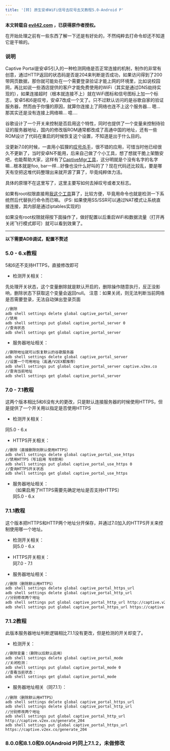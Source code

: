 ```yaml
---
title: '[转] 原生安卓WiFi信号去叹号去叉教程5.0-Android P'
---
```


**本文转载自 [evil42.com](https://www.evil42.com/index.php/archives/17/) ，已获得原作者授权。**  

在开始处理之前有一些东西了解一下还是有好处的，不然纯粹去打命令却还不知道它是干嘛的。

### 说明
Captive Portal是安卓5引入的一种检测网络是否正常连接的机制，制作的非常有创意，通过HTTP返回的状态码是否是204来判断是否成功，如果访问得到了200带网页数据，那你就可能处在一个需要登录验证才能上网的环境里，比如说校园网，再比如说一些酒店提供的客户才能免费使用的WiFi（其实是通过DNS劫持实现的），如果连接超时（根本就连接不上）就在WiFi图标和信号图标上加一个标志，安卓5和6是叹号，安卓7改成一个叉了。只不过默认访问的是谷歌自家的验证服务器，然而由于你懂的原因，就算你连接上了网络也连不上这个服务器... 嗯...那其实还是没有连接上网络嘛... 噫....

谷歌设计了一个开关来控制是否启用这个特性，同时也提供了一个变量来控制待验证的服务器地址，国内的修改版ROM通常都改成了高通中国的地址，还有一些ROM设计了代码在重启的时候恢复这个设置，不知道是出于什么目的。

没更新7.0的时候，一直用小狐狸的[叹号杀手](http://www.coolapk.com/apk/org.foxteam.noisyfox.noexclamation)，很不错的应用，可惜当时他已经很久不更新了，当时安卓N不能用，后来自己做了个小工具，想了想就干脆上架酷安吧，也能帮助大家，这样有了[CaptiveMgr工具](http://www.coolapk.com/apk/tech.evlsoc.captivemgr)，这分明就是个没有名字的名字嘛...根本就是foo, bar一样...好像也没什么好叫的了？现在代码还比较乱，要是哪天有空把这堆代码整理出来就开源了算了，毕竟纯粹体力活。

具体的原理不在这里写了，这里主要写如何去掉叹号或者叉标志。

如果有root权限直接用[我这个工具](http://www.coolapk.com/apk/tech.evlsoc.captivemgr)算了，比较方便，毕竟用命令也就是检测一下系统然后代替执行命令而已嘛。
(PS: 如果使用SS/SSR可以通过NAT模式让系统直接连接，其内部是通过iptables实现的)

如果没有root权限就得按下面操作了，做好配置以后重启WiFi和数据流量（打开再关闭飞行模式即可）就可以看到效果了。

-------

**以下需要ADB调试，配置不赘述**

### 5.0 - 6.x教程
5和6还不支持HTTPS，直接修改即可

* 检测开关相关：

先处理开关状态，这个变量删除就是默认开启的，删除操作随意执行，反正没影响，删除状态下获取这个变量会返回null。
注意：如果关闭，则无法判断当前网络是否需要登录，无法自动弹出登录页面

```bash
//删除
adb shell settings delete global captive_portal_server
//禁用
adb shell settings put global captive_portal_server 0
//查询状态
adb shell settings get global captive_portal_server
```  

* 服务器地址相关：

```bash
//删除地址就可以恢复默认的谷歌服务器
adb shell settings delete global captive_portal_server
//设置一个可用地址（高通/V2EX都推荐）
adb shell settings put global captive_portal_server captive.v2ex.co
//查询当前地址
adb shell settings get global captive_portal_server
```  

### 7.0 - 7.1教程
这两个版本相比5和6没有大的更改，只是默认连接服务器的时候使用HTTPS，但是提供了一个开关用以指定是否使用HTTPS

* 检测开关相关：

同5.0 - 6.x  

* HTTPS开关相关：
 
```bash
//删除（直接删除则默认使用HTTPS）
adb shell settings delete global captive_portal_use_https
//禁用HTTPS（写1启用 写0禁用）
adb shell settings put global captive_portal_use_https 0
//查询HTTPS开关状态
adb shell settings get global captive_portal_use_https
```

* 服务器地址相关：    
（如果启用了HTTPS需要先确定地址是否支持HTTPS）    
同5.0 - 6.x

### 7.1.1教程
这个版本把HTTPS和HTTP两个地址分开保存，并通过7.0加入的HTTPS开关来控制使用哪一个地址。

* 检测开关相关：  
同5.0 - 6.x

* HTTPS开关相关：  
同7.0 - 7.1

* 服务器地址相关：  
```bash
//删除（删除默认用HTTPS）
adb shell settings delete global captive_portal_https_url
adb shell settings delete global captive_portal_http_url
//分别修改两个地址
adb shell settings put global captive_portal_http_url http://captive.v2ex.co/generate_204
adb shell settings put global captive_portal_https_url https://captive.v2ex.co/generate_204
```

### 7.1.2教程  
此版本服务器地址判断逻辑相比7.1.1没有更改，但是检测的开关却变了。

* 检测开关：  
```bash
//删除变量：（删除以后默认启用）
adb shell settings delete global captive_portal_mode
//关闭检测：
adb shell settings put global captive_portal_mode 0
//查看当前状态：
adb shell settings get global captive_portal_mode
```

* 服务器地址相关（同7.1.1）：  
```
//删除（删除默认用HTTPS）
adb shell settings delete global captive_portal_https_url
adb shell settings delete global captive_portal_http_url
//分别修改两个地址
adb shell settings put global captive_portal_http_url http://captive.v2ex.co/generate_204
adb shell settings put global captive_portal_https_url https://captive.v2ex.co/generate_204
```

### 8.0.0和8.1.0和9.0(Android P)同上7.1.2，未做修改